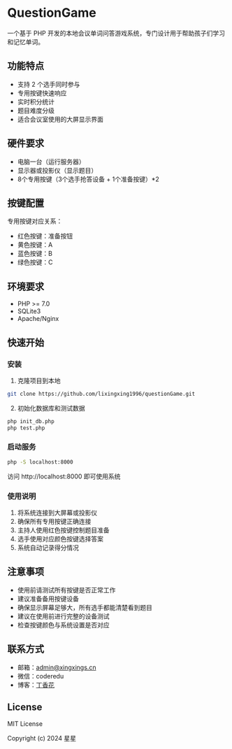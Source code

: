 # QuestionGame

一个基于 PHP 开发的本地会议单词问答游戏系统，专门设计用于帮助孩子们学习和记忆单词。

## 功能特点

- 支持 2 个选手同时参与
- 专用按键快速响应
- 实时积分统计
- 题目难度分级
- 适合会议室使用的大屏显示界面

## 硬件要求

- 电脑一台（运行服务器）
- 显示器或投影仪（显示题目）
- 8个专用按键（3个选手抢答设备 + 1个准备按键）*2

## 按键配置

专用按键对应关系：
- 红色按键：准备按钮
- 黄色按键：A
- 蓝色按键：B
- 绿色按键：C

## 环境要求

- PHP >= 7.0
- SQLite3
- Apache/Nginx

## 快速开始

### 安装

1. 克隆项目到本地
```bash
git clone https://github.com/lixingxing1996/questionGame.git
```

2. 初始化数据库和测试数据
```bash
php init_db.php
php test.php
```

### 启动服务

```bash
php -S localhost:8000
```

访问 http://localhost:8000 即可使用系统

### 使用说明

1. 将系统连接到大屏幕或投影仪
2. 确保所有专用按键正确连接
3. 主持人使用红色按键控制题目准备
4. 选手使用对应颜色按键选择答案
5. 系统自动记录得分情况

## 注意事项

- 使用前请测试所有按键是否正常工作
- 建议准备备用按键设备
- 确保显示屏幕足够大，所有选手都能清楚看到题目
- 建议在使用前进行完整的设备测试
- 检查按键颜色与系统设置是否对应

## 联系方式

- 邮箱：admin@xingxings.cn
- 微信：coderedu
- 博客：[丁香花](http://www.xingxings.cn)

## License

MIT License

Copyright (c) 2024 星星 